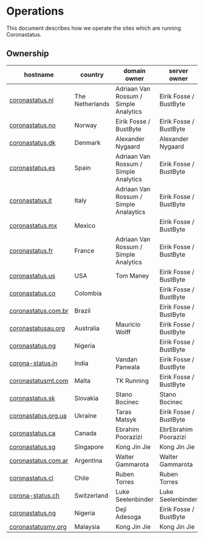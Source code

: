 # Operations
This document describes how we operate the sites which are running Coronastatus.

## Ownership

| hostname                                           | country         | domain owner                           | server owner           |
|----------------------------------------------------|-----------------|----------------------------------------|------------------------|
| [coronastatus.nl](https://coronastatus.nl)         | The Netherlands | Adriaan Van Rossum / Simple Analytics  | Eirik Fosse / BustByte |
| [coronastatus.no](https://coronastatus.no)         | Norway          | Eirik Fosse / BustByte                 | Eirik Fosse / BustByte |
| [coronastatus.dk](https://coronastatus.dk)         | Denmark         | Alexander Nygaard                      | Alexander Nygaard      |
| [coronastatus.es](https://coronastatus.es)         | Spain           | Adriaan Van Rossum / Simple Analytics  | Eirik Fosse / BustByte |
| [coronastatus.it](https://coronastatus.it)         | Italy           | Adriaan Van Rossum / Simple Analaytics | Eirik Fosse / BustByte |
| [coronastatus.mx](https://coronastatus.mx)         | Mexico          |                                        | Eirik Fosse / BustByte |
| [coronastatus.fr](https://coronastatus.fr)         | France          | Adriaan Van Rossum / Simple Analytics  | Eirik Fosse / BustByte |
| [coronastatus.us](https://coronastatus.us)         | USA             | Tom Maney                              | Eirik Fosse / BustByte |
| [coronastatus.co](https://coronastatus.co)         | Colombia        |                                        | Eirik Fosse / BustByte |
| [coronastatus.com.br](https://coronastatus.com.br) | Brazil          |                                        | Eirik Fosse / BustByte |
| [coronastatusau.org](https://coronastatusau.org)   | Australia       | Mauricio Wolff                         | Eirik Fosse / BustByte |
| [coronastatus.ng](https://coronastatus.ng)         | Nigeria         |                                        | Eirik Fosse / BustByte |
| [corona-status.in](https://corona-status.in)       | India           | Vandan Panwala                         | Eirik Fosse / BustByte |
| [coronastatusmt.com](https://coronastatusmt.com)   | Malta           | TK Running                             | Eirik Fosse / BustByte |
| [coronastatus.sk](https://coronastatus.sk)         | Slovakia        | Stano Bocinec                          | Stano Bocinec          |
| [coronastatus.org.ua](https://coronastatus.org.ua) | Ukraine         | Taras Matsyk                           | Eirik Fosse / BustByte |
| [coronastatus.ca](https://coronastatus.ca)         | Canada          | Ebrahim Poorazizi                      | EbrEbrahim Poorazizi   |
| [coronastatus.sg](https://coronastatus.sg)         | Singapore       | Kong Jin Jie                           | Kong Jin Jie           |
| [coronastatus.com.ar](https://coronastatus.com.ar) | Argentina       | Walter Gammarota                       | Walter Gammarota       |
| [coronastatus.cl](https://coronastatus.cl)         | Chile           | Ruben Torres                           | Ruben Torres           |
| [corona-status.ch](https://corona-status.ch)       | Switzerland     | Luke Seelenbinder                      | Luke Seelenbinder      |
| [coronastatus.ng](https://coronastatus.ng)         | Nigeria         | Deji Adesoga                           | Eirik Fosse / BustByte |
| [coronastatusmy.org](https://coronastatusmy.org)   | Malaysia        | Kong Jin Jie                           | Kong Jin Jie           |

